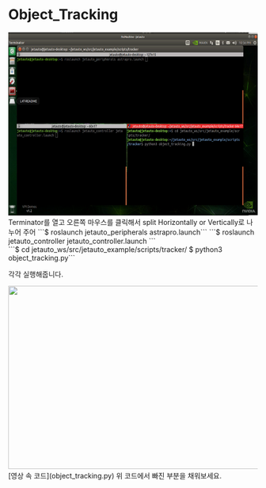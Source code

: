 # Object_Tracking

<img src="Screenshot from 2023-06-20 17-34-05.png"  width="700" height="370">
Terminator를 열고 오른쪽 마우스를 클릭해서 split Horizontally or Vertically로 나누어 주어
```$ roslaunch jetauto_peripherals astrapro.launch```
```$ roslaunch jetauto_controller jetauto_controller.launch ```
</br>
```$ cd jetauto_ws/src/jetauto_example/scripts/tracker/
$ python3 object_tracking.py```

각각 실행해줍니다.
</br>


<img src="Screenshot from 2023-06-20 17-37-55.png"  width="700" height="370">
[영상 속 코드](object_tracking.py)
위 코드에서 빠진 부분을 채워보세요.
